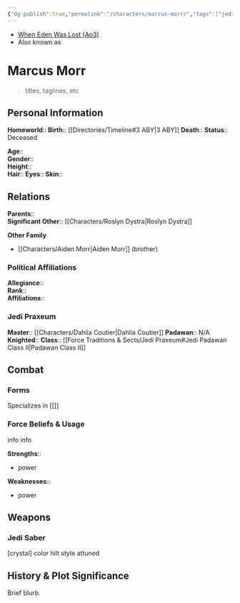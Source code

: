 ```yaml
---
{"dg-publish":true,"permalink":"/characters/marcus-morr/","tags":["jedi","jedipraxeum","jediknight","newjediorder","i ii iii iv v vi vii","forcesensitive","unfinished","character"],"noteIcon":"saber1"}
---
```


- [When Eden Was Lost (Ao3)](https://archiveofourown.org/works/19334440/chapters/45992584)
- Also known as 
# Marcus Morr
>titles, taglines, etc

## Personal Information

**Homeworld**:: 
**Birth**::  [[Directories/Timeline#3 ABY\|3 ABY]]
**Death**:: 
**Status**::  Deceased

**Age**::  
**Gender**::   
**Height**::  
**Hair**:: 
**Eyes**:: 
**Skin**:: 

## Relations

**Parents**::  
**Significant Other**::  [[Characters/Roslyn Dystra\|Roslyn Dystra]]

**Other Family**
- [[Characters/Aiden Morr\|Aiden Morr]] (brother)

### Political Affiliations

**Allegiance**::  
**Rank**::   
**Affiliations**::  

### Jedi Praxeum

**Master**::  [[Characters/Dahlia Coutier\|Dahlia Coutier]]
**Padawan**::  N/A 
**Knighted**:: 
**Class**::  [[Force Traditions & Sects/Jedi Praxeum#Jedi Padawan Class II\|Padawan Class II]]

## Combat

### Forms
Specializes in [[]] 

### Force Beliefs & Usage
info info 

**Strengths**::
- power

**Weaknesses**:: 
- power

## Weapons

### Jedi Saber

[crystal] color hilt style attuned

## History & Plot Significance

Brief blurb.